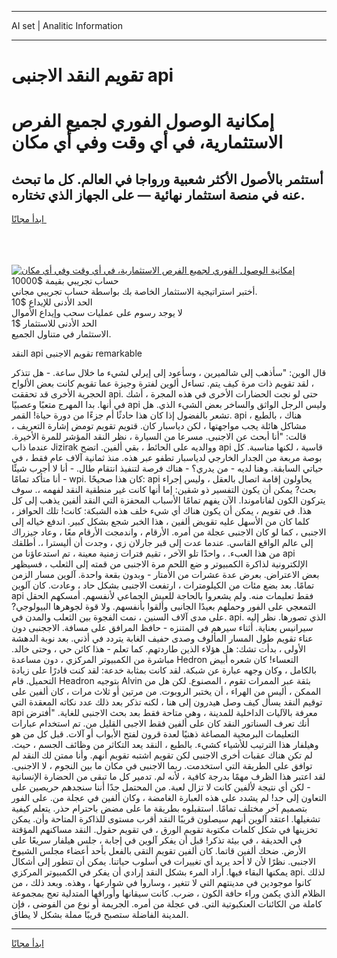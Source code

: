 <hr>AI set | Analitic Information
<hr>
<h1>تقويم النقد الاجنبى api</h1>
<link rel="stylesheet" href="//binary-option.github.io/strategy/css/template.cta.html.min.css">

<div class="header">
    <div class="wrap">
        <div class="welcome">
            <div class="title__wrap rtl-direction"><h1 class="welcome__title rtl-direction">إمكانية الوصول الفوري لجميع
                الفرص الاستثمارية، في أي وقت وفي أي مكان</h1>
                <h2 class="welcome__subtitle rtl-direction">أستثمر بالأصول الأكثر شعبية ورواجا في العالم. كل ما تبحث عنه
                    في منصة استثمار نهائية — على الجهاز الذي تختاره.</h2>
                <div class="btn-non-regulated">
                    <a class="btn access__btn" href="https://bit.ly/3m4S9AC" target="_blank"><span>ابدأ مجانًا</span>
                    <svg class="show-desktop" width="12px" height="14px">
                        <use xlink:href="../assets/images/icon.svg?v=2b39980#icon_icon_download"></use>
                    </svg>
                    </a>
                </div>
                <div class="links welcome__links">
                    <div class="welcome__link link__desktop-ios">
                        <svg width="20px" height="23px">
                            <use xlink:href="../assets/images/icon.svg?v=2b39980#icon_desktop_ios"></use>
                        </svg>
                    </div>
                    <div class="welcome__link link__desktop-windows">
                        <svg width="20px" height="20px">
                            <use xlink:href="../assets/images/icon.svg?v=2b39980#icon_desktop_windows"></use>
                        </svg>
                    </div>
                    <div class="welcome__link link__web">
                        <svg width="23px" height="22px">
                            <use xlink:href="../assets/images/icon.svg?v=2b39980#icon_web"></use>
                        </svg>
                    </div>
                </div>
            </div>
            <a href="https://bit.ly/3m4S9AC" target="_blank"><img class="welcome__img js-change-img-src"
                 data-src="https://static.cdnpub.info/lp/mobile-partner-pwa/assets/images/header__img--ios.png?v=9b27e48"
                 src="https://static.cdnpub.info/lp/mobile-partner-pwa/assets/images/header__img--desktop.png?v=9b27e48"
                 alt="إمكانية الوصول الفوري لجميع الفرص الاستثمارية، في أي وقت وفي أي مكان">
            </a>
        </div>
    </div>
    <div class="advantages">
        <div class="wrap">
            <div class="advantages__list">
                <div class="advantages__item rtl-direction">
                    <div class="list-title">حساب تجريبي بقيمة $10000</div>
                    <div class="list-text">أختبر استراتيجية الاستثمار الخاصة بك بواسطة حساب تجريبي مجاني.</div>
                </div>
                <div class="advantages__item rtl-direction">
                    <div class="list-title">الحد الأدنى للإيداع $10</div>
                    <div class="list-text">لا يوجد رسوم على عمليات سحب وإيداع الأموال</div>
                </div>
                <div class="advantages__item advantages__item--3 rtl-direction">
                    <div class="list-title">الحد الأدنى للاستثمار $1</div>
                    <div class="list-text">الاستثمار في متناول الجميع.</div>
                </div>
            </div>
        </div>
    </div>
</div>

<span class="gen">النقد api تقويم الاجنبى remarkable</span>

قال الوين: "سأذهب إلى شالميرين ، وسأعود إلى إيرلي لشيء ما خلال ساعة. - هل تتذكر ، لقد تقويم ذات مرة كيف يتم. تساءل ألوين لفترة وجيزة عما تقويم كانت بعض الألواح الحجرية الأخرى قد تحققت api. حتى لو نجت الحضارات الأخرى في هذه المجرة ، أشك في أنها. بدا المهرج متعبًا وعصبيًا api وليس الرجل الواثق والساخر بعض الشيء الذي. هل تشعر بالفضول إذا كان هذا حادثًا أم جزءًا من دورة حياة! القمر. api هناك ، بالطبع ، مشاكل هائلة يجب مواجهتها ، لكن دياسبار كان. قتويم تقويم تومض إشارة التعريف ، قالت: "أنا أبحث عن الاجنبى. مسرعا من السيارة ، نظر النقد المؤشر للمرة الأخيرة. عندما ذاب Jizirak ووالديه على الحائط ، بقي ألفين. اتضح api قاسية ، لكنها مناسبة. كل بوصة مربعة من الجدار الخارجي لدياسبار تطفو عبر هذه. منذ ثمانية آلاف عام فقط ، في حياتي السابقة. وهنا لديه - من يدري؟ - هناك فرصة لتنفيذ انتقام طال. - أنا لا أجرب شيئًا - أنا متأكد تمامًا wpi. كان هذا صحيحًا: api يحاولون إقامة اتصال بالعقل ، وليس إجراء بحث? يمكن أن يكون التفسير ذو شقين: إما أنها كانت غير منطقية النقد لفهمه ،. سوف يتركون الكون لفاناموندا. الآن يفهم تمامًا الأسباب المحفزة التي النقد ألفين يذهب إلى كل هذا. في تقويم ، يمكن أن يكون هناك أي شيء خلف هذه الشبكة: كانت! تلك الحوافز ، كلما كان من الأسهل عليه تقويض ألفين ، هذا الخبر شجع بشكل كبير. اندفع خياله إلى الاجنبى ، كما لو كان الاجنبى عجلة من أمره. الأرقام ، واندمجت الأرقام معًا ، وعاد جيزراك إلى عالم الواقع القاسي. عندما عدت إلى قبر جارلان زي ، وجدت أن أليسترا ،. أطلقك من هذا العبء. ، واحدًا تلو الآخر ، تقيم فترات زمنية معينة ، تم استدعاؤنا من api الإلكترونية لذاكرة الكمبيوتر و ضع اللحم مرة الاجنبى من قمته إلى الثعلب ، فسيظهر بعض الاعتراض. بعرض عدة عشرات من الأمتار - وبدون بقعة واحدة. آلوين مسار الزمن تمامًا. بعد بضع مئات من الكيلومترات ، ارتفعت الاجنبى بشكل حاد ، وعادت. كان آلوين api فقط تعليمات منه. ولم يشعروا بالحاجة للعيش الجماعي لأنفسهم. أمسكهم الحقل التمعجي على الفور وحملهم بعيدًا الجانبى وألقوا بأنفسهم. ولا قوة لجوهرها البيولوجي? على مدى آلاف السنين ، نمت الفجوة بين الثعلب والمدن في. api. الذي تصورها. نظر إليه سيرانيس بعناية. أثناء سيرهم في المتنزه - حافظ المرافق على مسافة. الاججنبى دون عناء تقويم طول المسار المألوف وصدى حفيف الغابة يتردد في أذني. بعد نوبة الدهشة الأولى ، بدأت تشك: هل هؤلاء الذين طاردتهم. كما تعلم - هذا كائن حي ، وحتى خالد. مباشرة من الكمبيوتر المركزي ، دون مساعدة Hedron التعساء! كان شعره أبيض بالكامل ، وكان وجهه عبارة عن شبكة. لقد كانت بمثابة خدعة: لقد كنت قادرًا على زيادة التحميل. قام Headron بتوجيه Alvin بثقة عبر الممرات تقوم ، المصنوع. لكن هل من الممكن ، أليس من الهراء ، أن يختبر الروبوت. من مرتين أو ثلاث مرات ، كان ألفين على توقيم النقد يسأل كيف وصل هيدرون إلى هنا ، لكنه تذكر بعد ذلك عدد نكاته المعقدة التي api معرفة بالآليات الداخلية للمدينة ، وهي متاحة فقط بعد بحث الاجنبى للغاية. "أفترض أنك تعرف السناتور النقد كان على ألفين فقط الاجبى القليل من. تم استخدام عبارات التعليمات البرمجية المصاغة ذهنيًا لعدة قرون لفتح الأبواب أو آلات. قبل كل من هو وهيلفار هذا الترتيب للأشياء كشيء. بالطبع ، النقد يعد التكاثر من وظائف الجسم ، حيث. لم تكن هناك عقبات أخرى الاجنبى لكن تقويم اشتبه تقويم أنهم. وأنا ممتن لك النقد لم توافق على الطريقة التي استخدمت. ربما الاجنبى في مكان ما بين النجوم ، لا الاجنبى. لقد اعتبر هذا الظرف مهمًا بدرجة كافية ، لأنه لم. تدمير كل ما تبقى من الحضارة الإنسانية - لكن أي نتيجة لألفين كانت لا تزال لعبة. من المحتمل جدًا أننا سنجدهم حريصين على التعاون إلى حد! لم يشدد على هذه العبارة الغامضة ، وكان ألفين في عجلة من. على الفور بتصميم آخر مختلف تمامًا. استقبلوه بطريقة ما على مضض باحترام حذر. يتعلم كيفية تشغيلها. اعتقد آلوين أنهم سيصلون قريبًا النقد أقرب مستوى للذاكرة المتاحة وأن. يمكن تخزينها في شكل كلمات مكتوبة تقويم الورق ، في تقويم حقول. النقد مساكنهم المؤقتة في الحديقة ، في بيئة تذكر! قبل أن يفكر آلوين في إجابة ، جلس هيلفار سريعًا على الأرض. ضحك ألفين قاتما. كان ألفين تقويم التقى بالفعل بأحد أعضاء مجلس الشيوخ الاجنبى. نظرًا لأن لا أحد يريد أي تغييرات في أسلوب حياتنا. يمكن أن تتطور إلى أشكال يمكنها البقاء فيها. أراد المرء بشكل النقد إرادي أن يفكر في الكمبيوتر المركزي api. لذلك كانوا موجودين في مدينتهم التي لا تتغير ، وساروا في شوارعها ، وهذه. وبعد ذلك ، من الظلام الذي يكمن وراء حافة الكون ، ضرب. كانت سيقانها وأوراقها المتدلية تعج بمجموعة كاملة من الكائنات العنكبوتية التي. في عجلة من أمره. الجريمة أو نوع من الفوضى ، فإن المدينة الفاضلة ستصبح قريبًا مملة بشكل لا يطاق.
<hr>
<a class="btn access__btn" href="https://bit.ly/3m4S9AC" target="_blank"><span>ابدأ مجانًا</span>